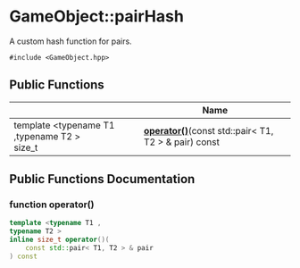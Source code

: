 # GameObject::pairHash



A custom hash function for pairs. 


`#include <GameObject.hpp>`

## Public Functions

|                | Name           |
| -------------- | -------------- |
| template <typename T1 ,typename T2 \> <br>size_t | **[operator()](Classes/struct_game_object_1_1pair_hash.md#function-operator())**(const std::pair< T1, T2 > & pair) const |

## Public Functions Documentation

### function operator()

```cpp
template <typename T1 ,
typename T2 >
inline size_t operator()(
    const std::pair< T1, T2 > & pair
) const
```

